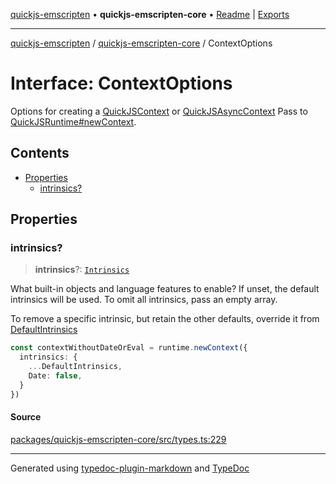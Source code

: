 [quickjs-emscripten](../../packages.md) • **quickjs-emscripten-core** • [Readme](../README.md) \| [Exports](../exports.md)

***

[quickjs-emscripten](../../packages.md) / [quickjs-emscripten-core](../exports.md) / ContextOptions

# Interface: ContextOptions

Options for creating a [QuickJSContext](../classes/QuickJSContext.md) or [QuickJSAsyncContext](../classes/QuickJSAsyncContext.md)
Pass to [QuickJSRuntime#newContext](../classes/QuickJSRuntime.md#newcontext).

## Contents

- [Properties](ContextOptions.md#properties)
  - [intrinsics?](ContextOptions.md#intrinsics)

## Properties

### intrinsics?

> **intrinsics**?: [`Intrinsics`](../exports.md#intrinsics)

What built-in objects and language features to enable?
If unset, the default intrinsics will be used.
To omit all intrinsics, pass an empty array.

To remove a specific intrinsic, but retain the other defaults,
override it from [DefaultIntrinsics](../exports.md#defaultintrinsics)
```ts
const contextWithoutDateOrEval = runtime.newContext({
  intrinsics: {
    ...DefaultIntrinsics,
    Date: false,
  }
})
```

#### Source

[packages/quickjs-emscripten-core/src/types.ts:229](https://github.com/justjake/quickjs-emscripten/blob/main/packages/quickjs-emscripten-core/src/types.ts#L229)

***

Generated using [typedoc-plugin-markdown](https://www.npmjs.com/package/typedoc-plugin-markdown) and [TypeDoc](https://typedoc.org/)
